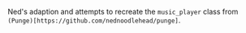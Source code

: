Ned's adaption and attempts to recreate the `music_player` class from `(Punge)[https://github.com/nednoodlehead/punge]`.
